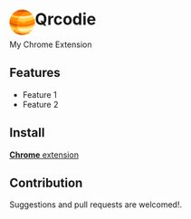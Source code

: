 # <img src="public/icons/icon_48.png" width="45" align="left"> Qrcodie

My Chrome Extension

## Features

- Feature 1
- Feature 2

## Install

[**Chrome** extension]() <!-- TODO: Add chrome extension link inside parenthesis -->

## Contribution

Suggestions and pull requests are welcomed!.


